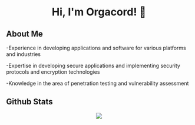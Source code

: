 
<h1 align='center'> Hi, I'm Orgacord! 👋 </h1>

<h2> About Me </h2>
  -Experience in developing applications and software for various platforms and industries

  -Expertise in developing secure applications and implementing security protocols and encryption technologies

  -Knowledge in the area of penetration testing and vulnerability assessment

## Github Stats  
<div align="center"><img src="https://github-readme-stats.vercel.app/api?username=orgacord&show_icons=true&count_private=true&hide_border=true" align="center" /></div>  
<!---
Orgacord/Orgacord is a ✨ special ✨ repository because its `README.md` (this file) appears on your GitHub profile.
You can click the Preview link to take a look at your changes.
--->
